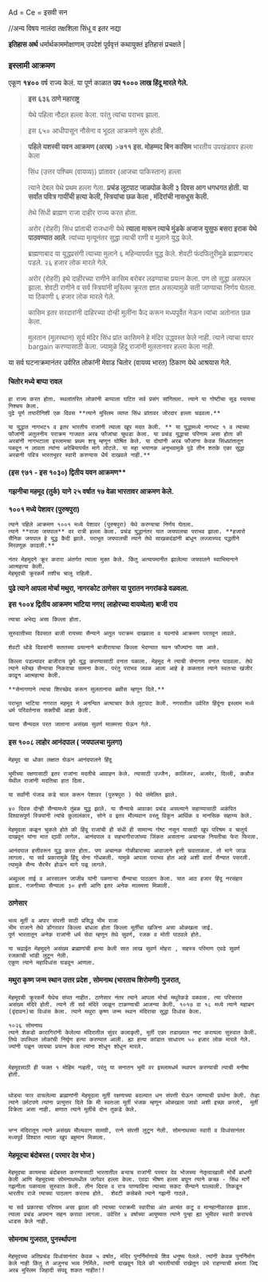 Ad = Ce = इसवी सन

//अन्य विषय
नालंदा तक्षशिला
सिंधू व इतर नद्या

**इतिहास अर्थ**
धर्मार्थकाममोक्षाणाम् उपदेशं पूर्ववृत्तं कथायुक्तं इतिहासं प्रचक्षते |

### इस्लामी आक्रमण

एकूण **१४००** वर्ष राज्य केलं. या पूर्ण काळात **उप १००० लाख हिंदू मारले गेले.**

> **इस ६३६ ठाणे महाराष्ट्र**
>
> येथे पहिला नौदल हल्ला केला. परंतु त्यांचा पराभव झाला.
>
> इस ६५० आधीपासून नौसेना व भूदल आक्रमणे सुरू होती.

> **पहिले यशस्वी यवन आक्रमण (अरब)** >**७११ इस. मोहम्मद बिन कासिम** भारतीय उपखंडावर हल्ला केला
>
> सिंध (उत्तर पश्चिम (वायव्य)) प्रांतावर (आजचा पाकिस्तान) हल्ला
>
> त्याने देबल येथे प्रथम हल्ला गेला. **प्रचंड लूटपाट जाळपोळ केली ३ दिवस आग धगधगत होती. या सर्वांत पवित्र गायींची हत्या केली, स्त्रियांचा छळ केला , मंदिरांची नासधुस केली.**
>
> तेथे सिंधी ब्राह्मण राजा दाहीर राज्य करत होता.
>
> अरोर (रोहरी) सिंध प्रांताची राजधानी येथे **त्याला मारून त्याचे मुंडके अजाज युसुफ बसरा इराक येथे पाठवण्यात आले**. त्यांच्या मृत्यूनंतर सुद्धा त्याची राणी व मुलाने युद्ध केले.
>
> ब्राह्मणाबाद
> या युद्धप्रसंगी त्याच्या मुलाने ६ महिन्यापर्यंत युद्ध केले. शेवटी फंदफितुरीमुळे ब्राह्मणाबाद पडले. २६ हजार लोक मारले गेले.
>
> अरोर (रोहरी)
> इथे दाहीरच्या राणीने कासिम बरोबर लढण्याचा प्रयत्न केला. पण तो सुद्धा असफल झाला. शेवटी राणीने व सर्व स्त्रियांनी मुस्लिम क्रूरता ज्ञात असल्यामुळे सती जाण्याचा निर्णय घेतला. या ठिकाणी ६ हजार लोक मारले गेले.
>
> कासिम इतर सरदारांनी दाहिरच्या दोन्ही मुलींना कैद करून मध्यपूर्वेत नेऊन त्यांचा अतोनात छळ केला.
>
> मुलतान (मूलस्थान) सूर्य मंदिर सिंध प्रांत
> कासिमने हे मंदिर उद्ध्वस्त केले नाही. त्याने त्याचा वापर bargain करण्यासाठी केला. ज्यामुळे हिंदू राजांनी मुलतानवर हल्ला केला नाही.

या सर्व घटनाक्रमानंतर उर्वरित लोकांनी मेवाड चितोर (वायव्य भारत) ठिकाण येथे आश्रयास गेले.

#### चितोर मध्ये बाप्पा रावल

```
हा राज्य करत होता. स्थलांतरित लोकांनी बाप्पाला घटित सर्व प्रसंग सांगितला. त्याने या गोष्टीचा सूड घ्यायचा निश्चय केला.
पुढे पूर्ण तयारीनिशी एक दिवस **त्याने मुस्लिम व्याप्त सिंध प्रांतावर जोरदार हल्ला चढवला.**

या युद्धात नागभट१ व इतर भारतीय राजांनी त्याला खूप मदत केली. ** या युद्धामध्ये नागभट १ व त्याच्या फौजांनी अतुलनीय पराक्रम गाजवत अरब फौजांचा चुथडा केला. या प्रचंड युद्धाचा परिणाम असा होता की अरबांनी नागभटाला इस्लामचा प्रथम शत्रू म्हणून घोषित केले. या दोघांनी अरब फौजांना केवळ सिंधप्रांतातून पळवून न लावता त्यांना अरेबियापर्यंत मागे लोटले. या महा भयानक अनुभवामुळे पुढे तीन शतके एका सुद्धा अरबानी पवित्र भारतभूवर स्वारी करण्यास धैर्य दाखवले नाही.**
```

#### (इस ९७१ - इस १०३०) द्वितीय यवन आक्रमण\*\*

#### गझनीचा महमूद (तुर्क) याने २५ वर्षात १७ वेळा भारतावर आक्रमण केले.

**१००१ मध्ये पेशावर (पुरुषपुरा)**

```
त्याने पहिले आक्रमण १००१ मध्ये पेशावर (पुरुषपुरा) येथे करण्याचा निर्णय घेतला.
त्याने **राजा जयपाल** वर रात्री हल्ला केला. प्रचंड युद्धानंतर यात जयपालचा पराभव झाला. **हजारो सैनिक जयपाल हे युद्ध कैदी झाले. पराभूत जयपालची त्याने तेथे साखळदंडांनी बांधून लज्जास्पद पद्धतीने मिरवणूक काढली.**

नंतर मेहमूदने क्रूर करारा अंतर्गत त्याला मुक्त केले. किंतु अत्यापमानीत झालेल्या जयपालने स्वाभिमानाने आत्महत्या केली.
मेहमूदची क्रूरकर्मे तशीच चालू राहिली.
```

**पुढे त्याने आपला मोर्चा मथुरा, नागरकोट ठाणेसर या पुरातन नगरांकडे वळवला.**

**इस १००४ द्वितीय आक्रमण भाटिया नगर( लाहोरच्या वायव्येला) बाजी राय**

```
त्याचा अभेद्य असा किल्ला होता.

सुरुवातीच्या दिवसात बाजी रायच्या सैन्याने अतुल पराक्रम दाखवला व यवनांचे आक्रमण परतवून लावले.

शेवटी थोडे दिवसांनी सततच्या प्रयत्नाने बाजीरायाचा किल्ला भेदण्यात यवन फौज्यांना यश आले.

किल्ला पडल्यावर बाजीराय छुपे युद्ध करण्यासाठी वनात पळाला. मेहमूद ने त्याची सेनागण वनात पाठवला. तेथे त्याने म्लेंच्छ सैन्याचा निकराचा सामना केला. परंतु पराभव जवळ आला आहे हे कळतात त्याने स्वतःचा खंजीर काढून आत्महत्या केली.

**सेनागणाने त्याचा शिरच्छेद करून सुलतानास बक्षीस म्हणून दिले.**

पराभूत भाटिया नगरात महमूद ने अनन्वित अत्याचार केले लूटपाट केली. नगरातील उर्वरित हिंदूंना इस्लाम मध्ये धर्म परिवर्तनास सक्तीची आज्ञा केली.

यवना सैन्यदल परत जाताना असंख्य सुवर्ण मालमत्ता घेऊन गेले.
```

#### इस १००८ लाहोर आनंदपाल ( जयपालचा मुलगा)

```
मेहमूद चा धोका लक्षात घेऊन आनंदपालने हिंदू

भूमीच्या रक्षणासाठी इतर राजांना मदतीचे आवाहन केले. त्यासाठी उज्जैन, कालिंजर, अजमेर, दिल्ली, कन्नौज येथील राजांनी मदतिचा हात दिला.

या सर्वांनी पंजाब कडे चाल करून पेशावर (पुरुषपुरा ) येथे संमेलित झाले.

४० दिवस दोन्ही सैन्यामध्ये तुंबळ युद्ध झाले. या सैन्याचे आवाका प्रचंड असल्याने सहाय्यासाठी अकंपित विश्वासपूर्ण स्त्रियांनी त्यांचे कुलालंकार, सोने व इतर मौल्यवान वस्तू विकून आर्थिक व मानसिक सहाय्य केले.

मेहमूदला कळून चुकले होते की हिंदू राजांची ही संधी ही सामान्य गोष्ट नसून यासाठी खूप परिश्रम व चातुर्य दाखवून यांना मात द्यावी लागेल. आनंदपाल व सहभागीराजांच्या जिंकत असताना अचानक नियतीचा फेरा फिरला.

आनंदपाल हत्तीवरून युद्ध करत होता. पण अचानक गोळीबाराच्या आवाजाने हत्ती चवाताळला. तो मागे जाऊ लागला. या सर्व प्रकारामुळे हिंदू सेना गोंधळली. यामुळे आपला पराभव होत आहे अशी वार्ता सैन्यात पसरली. त्यामुळे सैन्य सैरभैर होऊन मागे पळू लागले.

अब्दुल्ला ताई व आरसालन जाजीब यांनी पळणाऱ्या सैन्याचा पाठलाग केला. यात आठ हजार हिंदू नरसंहार झाला. गजनीच्या सैन्याला ३० हत्ती आणि इतर अनेक मालमत्ता मिळाली.
```

#### ठाणेसार

```
भव्य मूर्ती व अपार संपत्ती साठी प्रसिद्ध भीम राजा
भीम राजाने तेथे डोंगरावर किल्ला बांधला होता किल्ला मूर्तींचा खजिना असा ओळखला जाई.
पूर्ण भारतातून अनेक राजांनी धर्म सेवा म्हणून तेथे सुवर्ण, रजक व मोती पाठवले होते.

या चढाईत मेहमूदने असंख्य ब्राह्मणांची हत्या केली सात लाख सुवर्ण मोहरा , सहस्त्र परिमाण एवढे सुवर्ण रजकाची भांडी लुटून नेली.
एकूण त्याने महाविध्वंस घडवून आणला.

```

#### मथुरा कृष्ण जन्म स्थान उत्तर प्रदेश , सोमनाथ (भारताच शिरोमणी) गुजरात, 

```
मेहमूदची क्रूरकर्मे येथेच संपत नाहीत. ठाणेसार नंतर त्याने आपला मोर्चा मथुरेकडे वळवला. त्या परिसरात असंख्य मंदिरे होती. त्याने ती सर्व मंदिरे जाळून टाकण्याची आजन्या केली. १०१७ वा १८ मध्ये त्याने महाबन (वृंदावन)चा विध्वंस केला. त्याने मथुरा कृष्ण जन्म स्थान मंदिराचा सुद्धा विध्वंस केला.

१०२६ सोमनाथ
त्याने शेकडो कारागिरांनी केलेल्या मंदिरातील सुंदर कलाकृती, मूर्ती एका तडाख्यात नष्ट करायला सुरुवात केली. तिथे उपस्थित लोकांची निर्घृण हत्या करण्यात आली. ह्या हत्या कांडात साधारण ५० हजार लोक मारले गेले. ज्यांनी पळून जायचा प्रयत्न केला त्यांना शोधुन शोधुन मारले.


मेहमूदसाठी ही फक्त १ मोहिम नव्हती, परंतु या सनातन भूमी वर इस्लामधर्म स्थापन करण्याची त्याची मनीषा होती.


थोड्या फार वाचलेल्या ब्राह्मणांनी मेहमूदला मूर्ती रक्षणाच्या बदल्यात धन संपत्ती घेऊन जाण्याची प्रार्थना केली. तेव्हा त्याने उर्मटपणे त्यांना प्रत्युत्तर दिले कि मी स्वतःला मूर्ती भंजक म्हणून ओळखला जावो अशी इच्छा करतो,  मूर्ती विक्रेता असा नाही. क्षणात त्याने मूर्तीचे दोन तुकडे केले.


भग्न मंदिरातून त्याने असंख्य मौल्यवान सामग्री, रत्ने संपत्ती लुटून नेली. सोमनाथच्या स्वारी व विध्वंसानंतर मध्यपूर्व विश्वात त्याला खुप बहुमान मिळाला.
```

#### मेहमूदचा बंदोबस्त ( परमार देव भोज )

```
मेहमूदचा कायमचा बंदोबस्त करण्यासाठी भारतातील बऱ्याच राजांनी परमार देव भोजच्या नेतृत्वाखाली मोर्चे बांधणी केली आणि मेहमूदच्या सोमनाथमधील जागेवर हल्ला केला. एवढा भीषण हल्ला बघून त्याने कच्छ - सिंध मार्गे गझनीला पळायला सुरुवात केली. तीन दिवस व रात्र पाण्याविना त्याच्या सकट सैन्याने घालवली. तिकडून भारतीय राजे त्याच्या पाठलाग करतच होते.  शेवटी कसेबसे त्याने गझनी गाठले.

या सर्व प्रकारचा परिणाम असा झाला की त्याच्या पराक्रमी स्वारीचा अंत अत्यंत कटू व मानहानीकारक झाला. त्याला प्रचंड अपमान सहन करावा लागला. उर्वरित ४ वर्षाच्या आयुष्यात त्याने पुन्हा ह्या भूमीवर स्वारी करायचे धाडस केले नाही. 

```

#### सोमनाथ गुजरात, पुनर्स्थापना

```
मेहमूदच्या अतिप्रचंड विध्वंसानंतर केवळ ५ वर्षात, मंदिर पुनर्निर्माणाचे शिव धनुष्य पेलले. त्यांनी केवळ पुनर्निर्माण केले नाही किंतु ते अजुनच भव्य निर्मिले. त्यांनी दाखवून दिले की भारतीयांची राखेतून उभे राहण्याची क्षमता जिद्द अरब मुस्लिम जिहादी संपवू शकत नाहीत!!

```

